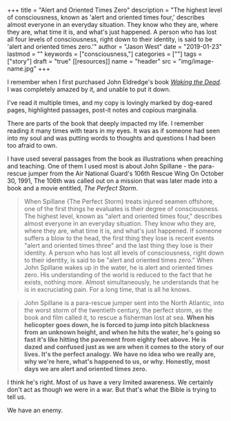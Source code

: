 +++
title = "Alert and Oriented Times Zero"
description = "The highest level of consciousness, known as 'alert and oriented times four,' describes almost everyone in an everyday situation. They know who they are, where they are, what time it is, and what's just happened. A person who has lost all four levels of consciousness, right down to their identity, is said to be 'alert and oriented times zero.'"
author = "Jason West"
date = "2019-01-23"
lastmod = ""
keywords = ["consciousness,"]
categories = [""]
tags = ["story"]
draft = "true"
[[resources]]
  name = "header"
  src = "img/image-name.jpg"
+++

I remember when I first purchased John Eldredge's book *[Waking the Dead](https://amzn.to/2S89o7I).* I was completely amazed by it, and unable to put it down.

I've read it multiple times, and my copy is lovingly marked by dog-eared pages, highlighted passages, post-it notes and copious marginalia.

There are parts of the book that deeply impacted my life. I remember reading it many times with tears in my eyes. It was as if someone had seen into my soul and was putting words to thoughts and questions I had been too afraid to own.

I have used several passages from the book as illustrations when preaching and teaching. One of them I used most is about John Spillane - the para-rescue jumper from the Air National Guard's 106th Rescue Wing
On October 30, 1991, The 106th was called out on a mission that was later made into a book and a movie entitled, *The Perfect Storm*.

>When Spillane {The Perfect Storm) treats injured seamen offshore, one of the first things he evaluates is their degree of consciousness. The highest level, known as "alert and oriented times four," describes almost everyone in an everyday situation. They know who they are, where they are, what time it is, and what's just happened. If someone suffers a blow to the head, the first thing they lose is recent events "alert and oriented times three" and the last thing they lose is their identity. A person who has lost all levels of consciousness, right down to their identity, is said to be "alert and oriented times zero." When John Spillane wakes up in the water, he is alert and oriented times zero. His understanding of the world is reduced to the fact that he exists, nothing more. Almost simultaneously, he understands that he is in excruciating pain. For a long time, that is all he knows.

>John Spillane is a para-rescue jumper sent into the North Atlantic, into the worst storm of the twentieth century, the perfect storm, as the book and film called it, to rescue a fisherman lost at sea. **When his helicopter goes down, he is forced to jump into pitch blackness from an unknown height, and when he hits the water, he's going so fast it's like hitting the pavement from eighty feet above. He is dazed and confused just as we are when it comes to the story of our lives. It's the perfect analogy. We have no idea who we really are, why we're here, what's happened to us, or why. Honestly, most days we are alert and oriented times zero.**

I think he's right. Most of us have a very limited awareness. We certainly don't act as though we were in a war. But that's what the Bible is trying to tell us.

We have an enemy.
